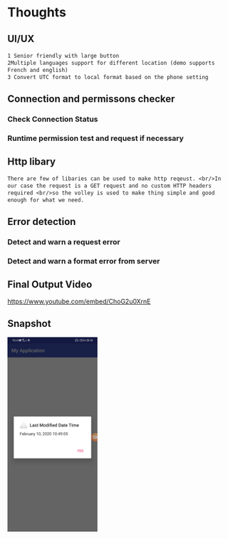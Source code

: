 # Thoughts

## UI/UX
	1 Senior friendly with large button
	2Multiple languages support for different location (demo supports French and english)
	3 Convert UTC format to local format based on the phone setting

## Connection and permissons checker
### Check Connection Status
### Runtime permission test and request if necessary
	
## Http libary
	There are few of libaries can be used to make http reqeust. <br/>In our case the request is a GET request and no custom HTTP headers required <br/>so the volley is used to make thing simple and good enough for what we need. 

## Error detection
### Detect and warn a request error
### Detect and warn a format error from server

## Final Output Video
https://www.youtube.com/embed/ChoG2u0XrnE
	
## Snapshot
<img src="https://github.com/mailart/q2/blob/master/snapshot.jpg" width="40%">
	
